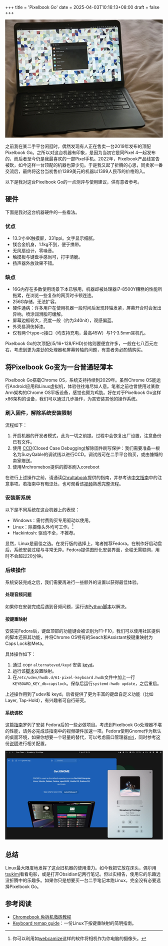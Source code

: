 +++
title = 'Pixelbook Go'
date = 2025-04-03T10:16:13+08:00
draft = false
+++

![Pixelbook Go运行Fedora](machine.jpg)

之前我在某二手平台闲逛时，偶然发现有人正在售卖一台2019年发布的顶配Pixelbook Go。之所以对这台机器有印象，是因为当初它是同Pixel 4一起发布的，而后者至今仍是我最喜欢的一部Pixel手机。2022年，Pixelbook产品线宣告被砍，如今这样一台顶配的机器也算少见。于是我又起了折腾的心思，同卖家一番交流后，最终将这台当初售价1399美元的机器以1399人民币的价格购入。

以下是我对这台Pixelbook Go的一点测评与使用建议，供有意者参考。

## 硬件

下面是我对这台机器硬件的一些看法。

### 优点

*   13.3寸4K触摸屏，331ppi。文字显示细腻。
*   镁合金机身，1.1kg不到，便于携带。
*   无风扇设计，零噪音。
*   触摸板与键盘手感尚可，打字清脆。
*   扬声器外放效果不错。

### 缺点

*   16G内存在多数使用场景下本已够用，机器却被处理器i7-8500Y糟糕的性能所拖累，在浏览一些复杂的网页时卡顿连连。
*   256G存储，无法扩容。
*   硬件通病：许多用户在使用机器一段时间后发现转轴发紧，屏幕开合时会发出异响。喷涂润滑脂可缓解。
*   屏幕边框较大，亮度一般（约为340nit），观感偏蓝。
*   外壳易滑伤掉漆。
*   仅有两个type-c接口（均支持充电，最高45W）与1个3.5mm耳机孔。

Pixelbook Go的次顶配(i5/16+128/FHD)价格则要便宜许多，一般在七八百元左右，考虑到更为差劲的处理器和屏幕转轴的问题，有意者务必酌情购买。

## 将Pixelbook Go变为一台普通轻薄本

Pixelbook Go搭载Chrome OS，系统支持持续到2029年。虽然Chrome OS能运行Android应用和Linux虚拟机，体验往往难尽如人意。笔者之前也曾使用过某款Arm架构的Chrome OS平板设备，感觉也颇为鸡肋。好在对于Pixelbook Go这样x86架构的设备，我们可以通过几步操作，为其安装其他的操作系统。

### 刷入固件，解除系统安装限制

流程如下：

1.  开启机器的开发者模式，此为一切之前提。过程中会恢复出厂设置，注意备份已有文件。
2.  使用 [CCD](https://chromium.googlesource.com/chromiumos/third_party/hdctools/+/HEAD/docs/ccd.md)(Closed Case Debugging)解除固件刷写保护：我们需要准备一根名为SuzyQable的调试线以进行CCD。调试线可在二手平台购买，或由慷慨的卖家赠送。
3.  使用Mrchromebox提供的脚本刷入coreboot

在进行上述操作之前，请通读[Chrultabook](https://docs.chrultrabook.com/)提供的指南，并参考该[中文指南](https://hollywoo.de/posts/chrultra/)中的注意事项。若指南中有晦涩处，也可观看该[视频](https://www.bilibili.com/video/BV1fD421W7c1)熟悉完整流程。

### 安装新系统

以下是不同系统在这台机器上的表现：

*   Windows：需付费购买专用驱动以使用。
*   Linux：除摄像头外均可工作。[^1]
*   Hackintosh: 驱动不全，不推荐。

显然，Linux是最佳之选。在发行版的选择上，笔者推荐Fedora。在制作好启动盘后，系统安装过程与寻常无异。Fedora提供图形化安装界面，全程无需联网，用时不会超过20分钟。

### 后续操作

系统安装完成之后，我们需要再进行一些额外的设置以获得最佳体验。

#### 处理音频问题

如果你在安装完成后遇到音频问题，运行该[Python脚本](https://github.com/WeirdTreeThing/chromebook-linux-audio)以解决。

#### 按键重映射

安装完Fedora后，键盘顶部的功能键会被识别为F1-F10，我们可以使用社区提供的脚本还原其功能，并将Chrome OS特有的Seach和Assistant按键重映射为Caps Lock和Meta。  
  
具体操作如下：

1.  通过 copr `alternateved/keyd` 安装 [keyd](https://github.com/rvaiya/keyd)。
2.  运行该[脚本](https://github.com/WeirdTreeThing/cros-keyboard-map)设置映射。
3.  在`/etc/udev/hwdb.d/61-pixel-keyboard.hwdb`文件中加上一行 `KEYBOARD_KEY_db=capslock`。保存后运行`systemd-hwdb update`，之后重启。

上述操作用到了udev和 keyd。后者提供了更为丰富的键盘自定义功能（比如Layer, Tap-Hold），有兴趣者可自行研究。

#### 系统调校

这篇[指南](https://github.com/devangshekhawat/Fedora-41-Post-Install-Guide)罗列了安装 Fedora后的一些必做项目。考虑到Pixelbook Go处理器不堪的性能，请务必完成该指南中的视频硬件加速一项。Fedora使用Gnome作为默认的桌面环境，如果你想要一个轻量的替代，可以考虑窗口管理器[niri](https://github.com/YaLTeR/niri)，同时参考这份[说明](https://github.com/YaLTeR/niri/discussions/325#discussioncomment-11498174)进行相关配置。

![在niri下运行Firefox和Amberol](screenshot.png)

## 总结

Linux最大限度地发挥了这台旧机器的使用潜力。如今我把它放在床头，偶尔用[tsukimi](https://tsukimi.tsuna.moe/)看看电影，或是打开Obsidian记两行笔记。但以实相告，使用它的乐趣远没折腾中的乐趣多。如果你只是想要买一台二手笔记本跑Linux，完全没有必要选择Pixelbook Go。

## 参考阅读

*   [Chromebook 免拆机救砖教程](https://hollywoo.de/posts/unbrick/)
*   [Keyboard remap guide](https://github.com/Alekamerlin/keyaboard-remap-guide)：一份Linux下按键重映射的简明指南。

[^1]: 你可以利用如[webcamize](https://github.com/cowtoolz/webcamize?tab=readme-ov-file)这样的软件将相机作为你电脑的摄像头。
